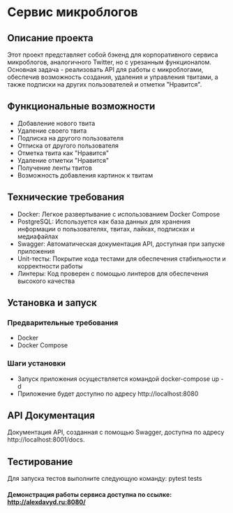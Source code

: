 # Сервис микроблогов

## Описание проекта

Этот проект представляет собой бэкенд для корпоративного сервиса микроблогов, аналогичного Twitter, но с урезанным
функционалом. Основная задача - реализовать API для работы с микроблогами, обеспечив возможность создания, удаления
и управления твитами, а также подписки на других пользователей и отметки "Нравится".

## Функциональные возможности

- Добавление нового твита
- Удаление своего твита
- Подписка на другого пользователя
- Отписка от другого пользователя
- Отметка твита как "Нравится"
- Удаление отметки "Нравится"
- Получение ленты твитов 
- Возможность добавления картинок к твитам

## Технические требования

- Docker: Легкое развертывание с использованием Docker Compose
- PostgreSQL: Используется как база данных для хранения информации о пользователях, твитах, лайках, подписках и медиафайлах
- Swagger: Автоматическая документация API, доступная при запуске приложения
- Unit-тесты: Покрытие кода тестами для обеспечения стабильности и корректности работы
- Линтеры: Код проверен с помощью линтеров для обеспечения высокого качества

## Установка и запуск

### Предварительные требования

- Docker
- Docker Compose

### Шаги установки
- Запуск приложения осуществляется командой docker-compose up -d
- Приложение будет доступно по адресу http://localhost:8080

## API Документация

Документация API, созданная с помощью Swagger, доступна по адресу http://localhost:8001/docs.
 
## Тестирование

Для запуска тестов выполните следующую команду: pytest tests

#### Демонстрация работы сервиса доступна по ссылке: http://alexdavyd.ru:8080/
